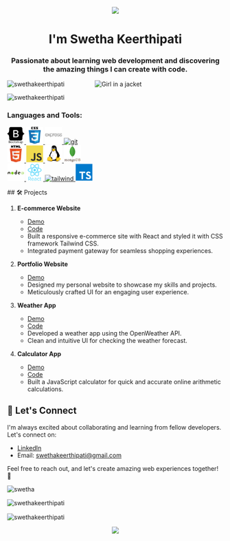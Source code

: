 <p align="center">
  <img src="https://capsule-render.vercel.app/api?type=waving&color=gradient&text=Hello!&height=100&section=header"/>
</p>

<h1 align="center">I'm Swetha Keerthipati</h1>
<h3 align="center">Passionate about learning web development and discovering the amazing things I can create with code.</h3>
<img src="https://media.tenor.com/-6m2vqRjKDEAAAAi/geek-girl.gif" alt="Girl in a jacket" width="300" height="300" align="right" display="inline" >

<p align="left"> <img src="https://komarev.com/ghpvc/?username=swethakeerthipati&label=Profile%20views&color=0e75b6&style=flat" alt="swethakeerthipati" /> </p>


<!-- Profile Views -->
<p align="left">
  <img src="https://komarev.com/ghpvc/?username=swethakeerthipati&label=Profile%20views&color=0e75b6&style=flat" alt="swethakeerthipati">
</p>

<!-- Skills -->

<h3 align="left">Languages and Tools:</h3>
<p align="left"> <a href="https://getbootstrap.com" target="_blank" rel="noreferrer"> <img src="https://raw.githubusercontent.com/devicons/devicon/master/icons/bootstrap/bootstrap-plain-wordmark.svg" alt="bootstrap" width="40" height="40"/> </a> <a href="https://www.w3schools.com/css/" target="_blank" rel="noreferrer"> <img src="https://raw.githubusercontent.com/devicons/devicon/master/icons/css3/css3-original-wordmark.svg" alt="css3" width="40" height="40"/> </a> <a href="https://expressjs.com" target="_blank" rel="noreferrer"> <img src="https://raw.githubusercontent.com/devicons/devicon/master/icons/express/express-original-wordmark.svg" alt="express" width="40" height="40"/> </a> <a href="https://git-scm.com/" target="_blank" rel="noreferrer"> <img src="https://www.vectorlogo.zone/logos/git-scm/git-scm-icon.svg" alt="git" width="40" height="40"/> </a> <a href="https://www.w3.org/html/" target="_blank" rel="noreferrer"> <img src="https://raw.githubusercontent.com/devicons/devicon/master/icons/html5/html5-original-wordmark.svg" alt="html5" width="40" height="40"/> </a> <a href="https://developer.mozilla.org/en-US/docs/Web/JavaScript" target="_blank" rel="noreferrer"> <img src="https://raw.githubusercontent.com/devicons/devicon/master/icons/javascript/javascript-original.svg" alt="javascript" width="40" height="40"/> </a> <a href="https://www.linux.org/" target="_blank" rel="noreferrer"> <img src="https://raw.githubusercontent.com/devicons/devicon/master/icons/linux/linux-original.svg" alt="linux" width="40" height="40"/> </a> <a href="https://www.mongodb.com/" target="_blank" rel="noreferrer"> <img src="https://raw.githubusercontent.com/devicons/devicon/master/icons/mongodb/mongodb-original-wordmark.svg" alt="mongodb" width="40" height="40"/> </a> <a href="https://nodejs.org" target="_blank" rel="noreferrer"> <img src="https://raw.githubusercontent.com/devicons/devicon/master/icons/nodejs/nodejs-original-wordmark.svg" alt="nodejs" width="40" height="40"/> </a> <a href="https://reactjs.org/" target="_blank" rel="noreferrer"> <img src="https://raw.githubusercontent.com/devicons/devicon/master/icons/react/react-original-wordmark.svg" alt="react" width="40" height="40"/> </a> <a href="https://tailwindcss.com/" target="_blank" rel="noreferrer"> <img src="https://www.vectorlogo.zone/logos/tailwindcss/tailwindcss-icon.svg" alt="tailwind" width="40" height="40"/> </a> <a href="https://www.typescriptlang.org/" target="_blank" rel="noreferrer"> <img src="https://raw.githubusercontent.com/devicons/devicon/master/icons/typescript/typescript-original.svg" alt="typescript" width="40" height="40"/> </a> </p>

  
  <!-- Add more tools and languages here as needed -->
</p>
<!-- Projects -->
## 🛠️ Projects

1. **E-commerce Website**
   - [Demo](https://painted-pallete.vercel.app/)
   - [Code](https://github.com/SwethaKeerthipati/Painted-Pallete)
   - Built a responsive e-commerce site with React and styled it with CSS framework Tailwind CSS.
   - Integrated payment gateway for seamless shopping experiences.

2. **Portfolio Website**
   - [Demo](https://swetha-portfolio.vercel.app/)
   - Designed my personal website to showcase my skills and projects.
   - Meticulously crafted UI for an engaging user experience.

3. **Weather App**
   - [Demo](https://weather-tau-roan.vercel.app/)
   - [Code](https://github.com/SwethaKeerthipati/Weather-App)
   - Developed a weather app using the OpenWeather API.
   - Clean and intuitive UI for checking the weather forecast.

4. **Calculator App**
   - [Demo](https://calculator-javaascript.netlify.app/)
   - [Code](https://github.com/SwethaKeerthipati/JsCalculator)
   - Built a JavaScript calculator for quick and accurate online arithmetic calculations.

<!-- Let's Connect -->
## 🔧 Let's Connect

I'm always excited about collaborating and learning from fellow developers. Let's connect on:

- [LinkedIn](https://www.linkedin.com/in/swetha-keerthipati/)
- Email: swethakeerthipati@gmail.com

Feel free to reach out, and let's create amazing web experiences together! 🌟

<!-- Languages and Tools -->


<!-- GitHub Stats -->
<p>
  <img align="left" src="https://github-readme-stats.vercel.app/api/top-langs?username=swethakeerthipati&show_icons=true&locale=en&layout=compact&theme=tokyonight" alt="swetha">
</p>

<p>&nbsp;</p>

<p>
  <img align="center" src="https://github-readme-stats.vercel.app/api?username=swethakeerthipati&show_icons=true&locale=en&theme=tokyonight" alt="swethakeerthipati">
</p>

<p>
  <img align="center" src="https://github-readme-streak-stats.herokuapp.com/?user=swethakeerthipati&theme=tokyonight" alt="swethakeerthipati">
</p>

<p align="center">
  <img src="https://capsule-render.vercel.app/api?type=waving&color=gradient"/>
</p>

